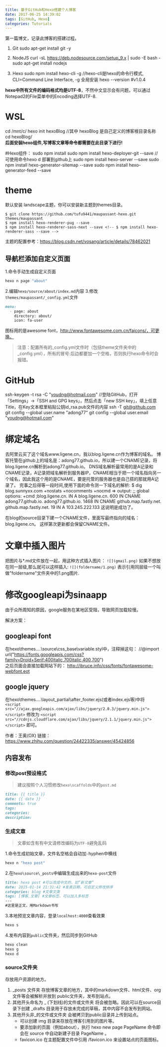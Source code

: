 ```yaml
---
title: 基于GitHub和Hexo搭建个人博客
date: 2017-06-25 14:39:02
tags: [GitHub, Hexo]
categories: Tutorials
---
```

第一篇博文，记录此博客的搭建过程。
<!--more-->

1. Git
 sudo apt-get install git -y

2. NodeJS
 curl -sL https://deb.nodesource.com/setup_9.x | sudo -E bash -
 sudo apt-get install nodejs
 
3. Hexo
 sudo npm install hexo-cli -g
 //hexo-cli是hexo的命令行模式, CLI=Command Line Interface, -g 全局安装
 hexo --version #v1.0.4
 
**hexo中所有文件的编码格式均是UTF-8**，不然中文显示会有问题，可以通过Notepad2的File菜单中的Encoding选择UTF-8.



# WSL
 cd /mnt/c/
 hexo init hexoBlog  //其中 hexoBlog 是自己定义的博客根目录名称
 cd hexoBlog/  
**后面安装hexo组件,写博客文章等命令都需要在此目录下进行!**
 
#Hexo组件：
 sudo npm install 
 sudo npm install hexo-deployer-git --save
 //可使用命令hexo d 部署到github上
 sudo npm install hexo-server --save
 sudo npm install hexo-generator-sitemap --save
 sudo npm install hexo-generator-feed --save

# theme
默认安装 landscape主题，你可以安装新主题到themes目录。
```
$ git clone https://github.com/tufu9441/maupassant-hexo.git themes/maupassant
$ npm install hexo-renderer-pug --save
$ npm install hexo-renderer-sass-next --save <!-- $ npm install hexo-renderer-sass --save -->
```
主题的配置参考：https://blog.csdn.net/vosang/article/details/78462021

## 导航栏添加自定义页面

1.命令手动生成自定义页面
``` bash
hexo n page "about"
```
2.编辑`hexo/source/about/index.md`内容
3.修改`themes/maupassant/_config.yml`文件
``` md
menu:
  - page: about
    directory: about/
    icon: fa-user
```
图标用的是awesome font，http://www.fontawesome.com.cn/faicons/，可更换。

> 注意：配置所有的_config.yml文件时（包括theme文件夹中的_config.yml），所有的冒号:后边都要加一个空格，否则执行hexo命令时会报错。
 
# GitHub
 ssh-keygen -t rsa -C "youdng@hotmail.com"
 //登陆GitHub，打开「Settings」->「SSH and GPG keys」，然后点击「new SSH key」，填上任意Title，在Key文本框里粘贴公钥id_rsa.pub文件的内容
 ssh -T git@github.com
 git config --global user.name "adong77"
 git config --global user.email "youdng@hotmail.com"

# 绑定域名
去阿里云买了这个域名www.ligene.cn，我以blog.ligene.cn作为博客的域名。
博客托管在github上的域名是：adong77.github.io，所以建一个CNAME记录，将blog.ligene.cn解析到adong77.github.io。
DNS域名解析最常用的是A记录和CNAME记录，A记录把域名解析到服务器IP，CNAME相当于把一个域名指向另一个域名，因此我这个用的是CNAME，要是托管的服务器也是自己搭的那就用A记录了。
完事之后得等一段时间,使用下面的命令测一下域名的解析:
$ dig blog.sunnyxx.com +nostats +nocomments +nocmd
=> output:
;; global options: +cmd
;blog.ligene.cn.      IN  A
blog.ligene.cn.   600    IN  CNAME   adong77.github.io.
adong77.github.io.  1468    IN  CNAME   github.map.fastly.net.
github.map.fastly.net.  19  IN  A   103.245.222.133
这说明是成功了。

在blog的source目录下建一个CNAME文件，里面写最终指向的域名：blog.ligene.cn。
这样第次更新都会保留CNAME文件。

# 文章中插入图片
把图片与*.md文件放在一起，用这种方式插入图片：
`![](gmail.png)`
如果不想放在同一层级,那么就可以这样插入:
`![](foldername/1.png)` 
表示引用同层级一个叫做"foldername"文件夹中的1.png图片.


# 修改googleapi为sinaapp
由于众所周知的原因，google服务在某地区受阻，导致网页加载较慢。

解决方案：
## googleapi font
在hexo\themes\....\source\css\_base\variable.styl中，注释掉这句：
    //@import url("https://fonts.googleapis.com/css?family=Droid+Serif:400italic,700italic,400,700")  
之后页面会直接加载网站下的：
    http://ibruce.info/css/fonts/fontawesome-webfont.eot  

## google jquery

在hexo\themes\....\layout\_partial\after_footer.ejs(或者index.ejs等)中将
`<script src="//ajax.googleapis.com/ajax/libs/jquery/2.0.3/jquery.min.js"></script>`
修改为
`<script src="//cdnjs.cloudflare.com/ajax/libs/jquery/2.1.1/jquery.min.js"></script>`
即可。

作者：王奥(OX)
链接：https://www.zhihu.com/question/24422335/answer/45424856



## 内容发布

### 修改post预设格式

>建议按照个人习惯修改`hexo\scaffolds`中的`post.md`

``` md
title: {{ title }}
date: {{ date }}
comments: true
tags:
categories:
description:
```

### 生成文章

>文章如含有有中文请修改编码为`UTF-8`避免乱码

1.命令生成初始文章，文件名空格会自动加`-`hyphen中横线

``` bash
hexo n "hexo post"
```

2.在`hexo\source\_posts`中编辑生成出来的`hexo-post`文件

``` md
title: hexo post #可以改成中文的，如“新文章”
date: 2015-01-14 21:31:42 #发表日期，可自定义修改排序
categories: blog #文章文类
tags: [博客,文章] #文章标签，可以加入多标签
---
#这里是正文，用Markdown书写
```

3.本地预览文章内容，登录`localhost:4000`查看效果
``` bash
hexo s
```

4.发布内容到`public`文件夹，然后同步到GitHub
``` bash
hexo clean
hexo g
hexo d
```


### source文件夹
存放用户资源的地方。
1. _posts 文件夹
存放博客文章的地方，其中的markdown文件、html文件、org文件等会被解析并放到 public文件夹，发布到站点。
2. 其他开头命名为 _ (下划线)的文件或文件夹
将会被忽略。因此可以在source目录下创建 _drafts 目录用于存放未完成的草稿，其中内容不会发布到网站。
3. 其他开头非_的文件或文件夹
会被拷贝到public目录并上传到站点。
    * 可以创建 img 目录来存放在博客引用到的图片等。
    * 要添加新的页面（例如about），执行 hexo new page PageName 命令即会在 source 中自动新建子目录 PageName 。
    * favicon.ico 在主题配置文件中引用 /favicon.ico 来设置站点的页面图标。

